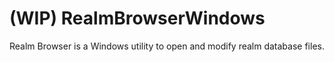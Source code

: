 # (WIP) RealmBrowserWindows
Realm Browser is a Windows utility to open and modify realm database files. 
